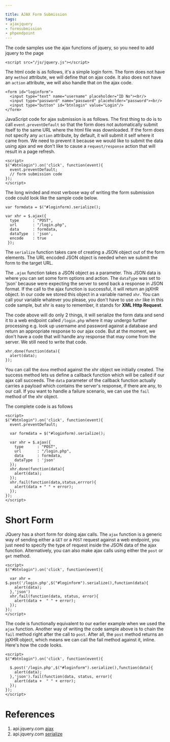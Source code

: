 ```yaml
---

title: AJAX Form Submission
tags:
- ajaxjquery
- formsubmission
- phpendpoint
---
```


The code samples use the ajax functions of jquery, so you need to add jquery to the page

~~~
<script src="/js/jquery.js"></script>
~~~

The html code is as follows, it's a simple login form. The form does not have any `method` attribute, we will define that on ajax code. It also does not have an `action` attribute, we will also handle that on the ajax code.

~~~
<form id="loginform">
  <input type="text" name="username" placeholder="ID No"><br/>
  <input type="password" name="password" placeholder="password"><br/>
  <input type="button" id="btnlogin" value="Login"/>
</form>
~~~

JavaScript code for ajax submission is as follows. The first thing to do is to call `event.preventDefault` so that the form does not automatically submit itself to the same URL where the html file was downloaded. If the form does not specify any `action` attribute,  by default, it will submit it self where it came from. We need to prevent it because we would like to submit the data using ajax and we don't like to cause a `request/response` action that will result in a page refresh.

~~~
<script>
$("#btnlogin").on('click', function(event){
  event.preventDefault;
  // form submission code
});
</script>
~~~

The long winded and most verbose way of writing the form submission code could look like the sample code below.

~~~
var formdata = $("#loginform).serialize();

var xhr = $.ajax({
  type      : "POST",
  url       : "/login.php",
  data      : formdata,
  dataType  : 'json',
  encode    : true
 });
~~~

The `serialize` function takes care of creating a JSON object out of the form elements. The URL encoded JSON object is needed when we submit the form to the target URL. 

The `.ajax` function takes a JSON object as a parameter. This JSON data is where you can set some form options and action. The `dataType` was set to 'json' because were expecting the server to send back a response in JSON format. If the call to the ajax function is successful, it will return an jqXHR object. In our code we stored this object in a variable named `xhr`. You can call your variable whatever you please, you don't have to use `xhr` like in this code sample, but xhr is easy to remember, it stands for **XML Http Request**. 

The code above will do only 2 things, it will serialize the form data and send it to a web endpoint called `/login.php` where it may undergo further processing e.g. look up username and password against a database and return an appropriate response to our ajax code. But at the moment, we don't have a code that will handle any response that may come from the server. We still need to write that code.

~~~
xhr.done(function(data){
  alert(data);
});
~~~

You can call the `done` method against the xhr object we initially created. The success method lets us define a callback function which will be called if our ajax call succeeds. The `data` parameter of the callback function actually carries a payload which contains the server's response, if there are any, to our call. If you want to handle a failure scenario, we can use the `fail` method of the xhr object. 

The complete code is as follows

~~~
<script>
$("#btnlogin").on('click', function(event){
  event.preventDefault;

  var formdata = $("#loginform).serialize();

  var xhr = $.ajax({
    type      : "POST",
    url       : "/login.php",
    data      : formdata,
    dataType  : 'json'
  });
  xhr.done(function(data){
    alert(data);
  });
  xhr.fail(function(data,status,errror){
    alert(data + " " + error);
  });
});
</script>
~~~

# Short Form

JQuery has a short form for doing ajax calls. The `ajax` function is a generic way of sending either a `GET` or a `POST` request against a  web endpoint, you just need to specify the type of request inside the JSON data of the ajax function. Alternatively, you can also make ajax calls using either the `post` or `get` method.

~~~
<script>
$("#btnlogin").on('click', function(event){

  var xhr = $.post('/login.php',$("#loginform").serialize(),function(data){
    alert(data);
  },'json')
  xhr.fail(function(data, status, error){
    alert(data +  " " + error);
  });
});
</script>
~~~

The code is functionally equivalent to our earlier example when we used the `ajax` function. Another way of writing the code sample above is to chain the `fail` method right after the call to `post`. After all, the `post` method returns an jqXHR object, which means we can call the fail method against it, inline. Here's how the code looks.

~~~
<script>
$("#btnlogin").on('click', function(event){

  $.post('/login.php',$("#loginform").serialize(),function(data){
    alert(data);
  },'json').fail(function(data, status, error){
    alert(data +  " " + error);
  });
});
</script>
~~~

# References

1. api.jquery.com [ajax](http://api.jquery.com/jquery.ajax/)
2. api.jquery.com [serialize](https://api.jquery.com/serialize/)
